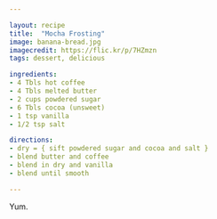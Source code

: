 ```yaml
---

layout: recipe
title:  "Mocha Frosting"
image: banana-bread.jpg
imagecredit: https://flic.kr/p/7HZmzn
tags: dessert, delicious

ingredients:
- 4 Tbls hot coffee
- 4 Tbls melted butter
- 2 cups powdered sugar
- 6 Tbls cocoa (unsweet)
- 1 tsp vanilla
- 1/2 tsp salt

directions:
- dry = { sift powdered sugar and cocoa and salt }
- blend butter and coffee
- blend in dry and vanilla
- blend until smooth

---
```


Yum.

